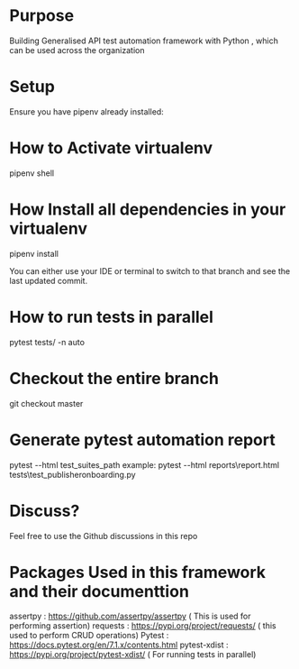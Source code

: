 
# Purpose
Building Generalised API test automation framework with Python  , which can be used across the organization 

# Setup
Ensure you have pipenv already installed:

# How to Activate virtualenv
pipenv shell

# How Install all dependencies in your virtualenv
pipenv install

You can either use your IDE or terminal to switch to that branch and see the last updated commit.

# How to run tests in parallel 
pytest tests/ -n auto 

# Checkout the entire branch
git checkout master 

# Generate pytest automation report
pytest --html <path to report folder> test_suites_path
example:
pytest --html reports\report.html tests\test_publisheronboarding.py

# Discuss?
Feel free to use the Github discussions in this repo 

# Packages Used in this framework and their documenttion 
assertpy : https://github.com/assertpy/assertpy ( This is used for performing assertion)
requests : https://pypi.org/project/requests/ ( this used to perform CRUD operations)
Pytest : https://docs.pytest.org/en/7.1.x/contents.html 
pytest-xdist : https://pypi.org/project/pytest-xdist/ ( For running tests in parallel)


